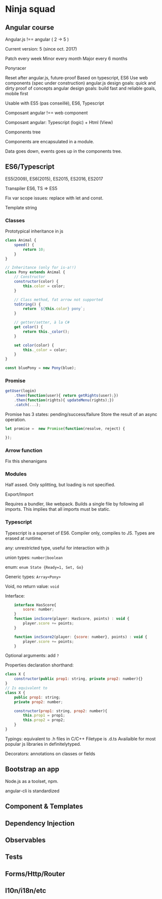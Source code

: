 # Ninja squad

## Angular course

Angular.js !== angular ( 2 -> 5 )

Current version: 5 (since oct. 2017)

Patch every week
Minor every month
Major every 6 months

Ponyracer

Reset after angular.js, future-proof
Based on typescript, ES6
Use web components (spec under construction)
angular.js design goals: quick and dirty proof of concepts
angular design goals: build fast and reliable goals, mobile first

Usable with ES5 (pas conseillé), ES6, Typescript

Composant angular !== web component

Composant angular: Typescript (logic) + Html (View)

Components tree

Components are encapsulated in a module.

Data goes down, events goes up in the components tree.

## ES6/Typescript

ES5(2009), ES6(2015), ES2015, ES2016, ES2017

Transpiler ES6, TS => ES5

Fix var scope issues: replace with let and const.

Template string

### Classes

Prototypical inheritance in js

```javascript
class Animal {
    speed() {
        return 10;
    }
}

// Inheritance (only for is-a!!)
class Pony extends Animal {
    // Constructor
    constructor(color) {
        this.color = color;
    }

    // Class method, fat arrow not supported
    toString() {
        return `${this.color} pony`;
    }

    // getter/setter, à la C#
    get color() {
        return this._color();
    }

    set color(color) {
        this._color = color;
    }
}

const bluePony = new Pony(blue);
```

### Promise

```javascript
getUser(login)
    .then(function(user){ return getRights(user);})
    .then(function(rights){ updateMenu(rights);})
    .catch(...);
```

Promise has 3 states: pending/success/failure
Store the result of an async operation.

```javascript
let promise =  new Promise(function(resolve, reject) {

});
```

### Arrow function

Fix this shenanigans

### Modules

Half assed. Only splitting, but loading is not specified.

Export/Import

Requires a bundler, like webpack. Builds a single file by following all imports. This implies that all imports must be static.

### Typescript

Typescript is a superset of ES6.
Compiler only, compiles to JS. Types are erased at runtime.

any: unrestricted type, useful for interaction with js

union types: ```number|boolean```

enum: ```enum State {Ready=1, Set, Go}```

Generic types: ```Array<Pony>```

Void, no return value: ```void```

Interface:

```javascript
    interface HasScore{
        score: number;
    }
    function incScore(player: HasScore, points) : void {
        player.score += points;
    }

    function incScore2(player: {score: number}, points) : void {
        player.score += points;
    }
```

Optional arguments: add ```?```

Properties declaration shorthand:

```javascript
class X {
    constructor(public prop1: string, private prop2: number){}
}
// Is equivalent to
class X {
    public prop1: string;
    private prop2: number;

    constructor(prop1: string, prop2: number){
        this.prop1 = prop1;
        this.prop2 = prop2;
    }
}
```

Typings: equivalent to .h files in C/C++
Filetype is .d.ts
Availaible for most popular js libraries in definitelytyped.

Decorators: annotations on classes or fields

## Bootstrap an app

Node.js as a toolset, npm.

angular-cli is standardized

## Component & Templates

## Dependency Injection

## Observables

## Tests

## Forms/Http/Router

## l10n/i18n/etc
